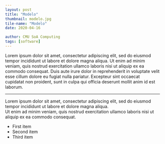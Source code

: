 ```yaml
---
layout: post
title: "Modelo"
thumbnail: modelo.jpg
tile-name: "Modelo"
date: 2020-04-16

author: CMU SoA Computing
tags: [software]
---
```


Lorem ipsum dolor sit amet, consectetur adipiscing elit, sed do eiusmod tempor incididunt ut labore et dolore magna aliqua. Ut enim ad minim veniam, quis nostrud exercitation ullamco laboris nisi ut aliquip ex ea commodo consequat. Duis aute irure dolor in reprehenderit in voluptate velit esse cillum dolore eu fugiat nulla pariatur. Excepteur sint occaecat cupidatat non proident, sunt in culpa qui officia deserunt mollit anim id est laborum.
 
---

Lorem ipsum dolor sit amet, consectetur adipiscing elit, sed do eiusmod tempor incididunt ut labore et dolore magna aliqua. 
<br>
Ut enim ad minim veniam, quis nostrud exercitation ullamco laboris nisi ut aliquip ex ea commodo consequat. 

- First item
- Second item
- Third item

